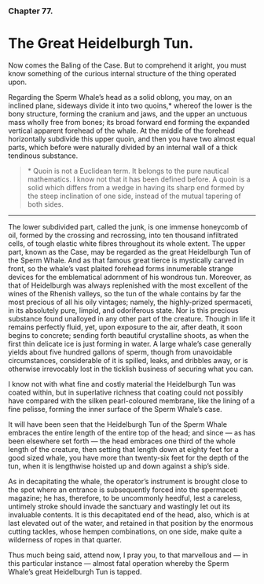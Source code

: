 ### Chapter 77. 
The Great Heidelburgh Tun.
==========================

Now comes the Baling of the Case. But to comprehend it aright, you must know
something of the curious internal structure of the thing operated upon.

Regarding the Sperm Whale’s head as a solid oblong, you may, on an inclined
plane, sideways divide it into two quoins,\* whereof the lower is the bony
structure, forming the cranium and jaws, and the upper an unctuous mass wholly
free from bones; its broad forward end forming the expanded vertical apparent
forehead of the whale. At the middle of the forehead horizontally subdivide
this upper quoin, and then you have two almost equal parts, which before were
naturally divided by an internal wall of a thick tendinous substance.


> \* Quoin is not a Euclidean term. It belongs to the pure nautical
> mathematics. I know not that it has been defined before. A quoin is a solid
> which differs from a wedge in having its sharp end formed by the steep
> inclination of one side, instead of the mutual tapering of both sides.

----

The lower subdivided part, called the junk, is one immense honeycomb of oil,
formed by the crossing and recrossing, into ten thousand infiltrated cells, of
tough elastic white fibres throughout its whole extent. The upper part, known
as the Case, may be regarded as the great Heidelburgh Tun of the Sperm Whale.
And as that famous great tierce is mystically carved in front, so the whale’s
vast plaited forehead forms innumerable strange devices for the emblematical
adornment of his wondrous tun. Moreover, as that of Heidelburgh was always
replenished with the most excellent of the wines of the Rhenish valleys, so the
tun of the whale contains by far the most precious of all his oily vintages;
namely, the highly-prized spermaceti, in its absolutely pure, limpid, and
odoriferous state. Nor is this precious substance found unalloyed in any other
part of the creature. Though in life it remains perfectly fluid, yet, upon
exposure to the air, after death, it soon begins to concrete; sending forth
beautiful crystalline shoots, as when the first thin delicate ice is just
forming in water. A large whale’s case generally yields about five hundred
gallons of sperm, though from unavoidable circumstances, considerable of it is
spilled, leaks, and dribbles away, or is otherwise irrevocably lost in the
ticklish business of securing what you can.

I know not with what fine and costly material the Heidelburgh Tun was coated
within, but in superlative richness that coating could not possibly have
compared with the silken pearl-coloured membrane, like the lining of a fine
pelisse, forming the inner surface of the Sperm Whale’s case.

It will have been seen that the Heidelburgh Tun of the Sperm Whale embraces the
entire length of the entire top of the head; and since — as has been elsewhere
set forth — the head embraces one third of the whole length of the creature,
then setting that length down at eighty feet for a good sized whale, you have
more than twenty-six feet for the depth of the tun, when it is lengthwise
hoisted up and down against a ship’s side.

As in decapitating the whale, the operator’s instrument is brought close to the
spot where an entrance is subsequently forced into the spermaceti magazine; he
has, therefore, to be uncommonly heedful, lest a careless, untimely stroke
should invade the sanctuary and wastingly let out its invaluable contents. It
is this decapitated end of the head, also, which is at last elevated out of the
water, and retained in that position by the enormous cutting tackles, whose
hempen combinations, on one side, make quite a wilderness of ropes in that
quarter.

Thus much being said, attend now, I pray you, to that marvellous and — in this
particular instance — almost fatal operation whereby the Sperm Whale’s great
Heidelburgh Tun is tapped.



